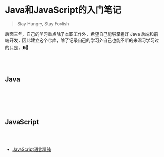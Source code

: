 # Java和JavaScript的入门笔记
> Stay Hungry, Stay Foolish

后面三年，自己的学习重点除了本职工作外，希望自己能够掌握好 Java 后端和前端开发，因此建立这个仓库，除了记录自己的学习外自己也能不断的来温习学习过的只是，⛽️💪

<br>
<br>

## Java
<br>
<br>


<br>
<br>

## JavaScript
<br>
<br>

* [JavaScript语言精纯](https://github.com/DMW-wzhw/blog/blob/master/js/JavaScrip语言精粹.md)

<br>
<br>
<br>
